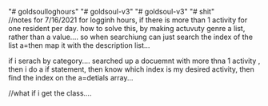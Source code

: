 "# goldsoulloghours" 
"# goldsoul-v3" 
"# goldsoul-v3" 
"# shit" 
\
//notes for 7/16/2021
for logginh hours, if there is more than 1 activity for one resident per day.
how to solve this, by making actuvuty genre a list, rather than a value....
so when searchiung can just search the index of the list a=then map it with the description list...

if i serach by category....
searched up a docuemnt with more thna 1 activity , then i do a if statement, then know 
which index is my desired activity, then find the index on the a=detials array...

//what if i get the class....